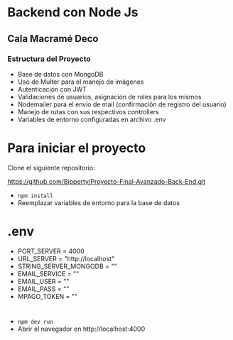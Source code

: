 # Backend con Node Js

## Cala Macramé Deco

### Estructura del Proyecto

- Base de datos con MongoDB
- Uso de Multer para el manejo de imágenes
- Autenticación con JWT
- Validaciones de usuarios, asignación de roles para los mismos
- Nodemailer para el envío de mail (confirmación de registro del usuario)
- Manejo de rutas con sus respectivos controllers
- Variables de entorno configuradas en archivo .env

# Para iniciar el proyecto

Clone el siguiente repositorio:

https://github.com/Bipperty/Proyecto-Final-Avanzado-Back-End.git

- `npm install`
- Reemplazar variables de entorno para la base de datos

# .env

- PORT_SERVER = 4000
- URL_SERVER = "http://localhost"
- STRING_SERVER_MONGODB = ""
- EMAIL_SERVICE = ""
- EMAIL_USER = ""
- EMAIL_PASS = ""
- MPAGO_TOKEN = ""

#

- `npm dev run`
- Abrir el navegador en http://localhost:4000
